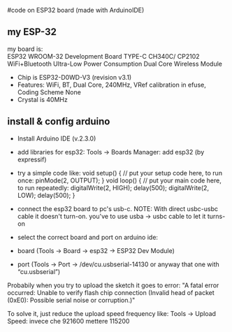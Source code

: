 #code on ESP32 board (made with ArduinoIDE)

## my ESP-32
my board is:  
ESP32 WROOM-32 Development Board TYPE-C CH340C/ CP2102 WiFi+Bluetooth Ultra-Low Power Consumption Dual Core Wireless Module  

- Chip is ESP32-D0WD-V3 (revision v3.1)  
- Features: WiFi, BT, Dual Core, 240MHz, VRef calibration in efuse, Coding Scheme None  
- Crystal is 40MHz  

## install & config arduino
- Install Arduino IDE (v.2.3.0)  
- add libraries for esp32: Tools -> Boards Manager: add esp32 (by expressif)
- try a simple code like:
    void setup() {
     // put your setup code here, to run once:
     pinMode(2, OUTPUT);
    }
    void loop() {
     // put your main code here, to run repeatedly:
     digitalWrite(2, HIGH);
     delay(500);
     digitalWrite(2, LOW);
     delay(500);
    }

- connect the esp32 board to pc's usb-c. 
NOTE: With direct usbc-usbc cable it doesn't turn-on. you've to use usba -> usbc cable to let it turns-on

- select the correct board and port on arduino ide:
- board (Tools -> Board -> esp32 -> ESP32 Dev Module)
- port (Tools -> Port -> /dev/cu.usbserial-14130 or anyway that one with “cu.usbserial”)

Probabily when you try to upload the sketch it goes to error:
    "A fatal error occurred: Unable to verify flash chip connection (Invalid head of packet (0xE0): Possible serial noise or corruption.)"

To solve it, just reduce the upload speed frequency like:
Tools -> Upload Speed: invece che 921600 mettere 115200
